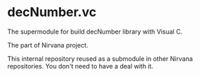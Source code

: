 # decNumber.vc
The supermodule for build decNumber library with Visual C.

The part of Nirvana project.

This internal repository reused as a submodule in other Nirvana repositories.
You don't need to have a deal with it.

